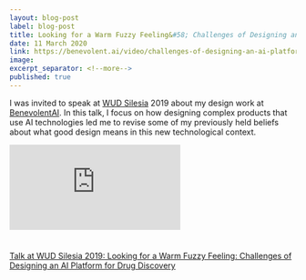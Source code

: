 ```yaml
---
layout: blog-post
label: blog-post
title: Looking for a Warm Fuzzy Feeling&#58; Challenges of Designing an AI Platform for Drug Discovery
date: 11 March 2020
link: https://benevolent.ai/video/challenges-of-designing-an-ai-platform-for-drug-discovery-w/-marek-kultys1
image:
excerpt_separator: <!--more-->
published: true
---
```


I was invited to speak at <a href="https://wudsilesia.pl/">WUD Silesia</a> 2019 about my design work at <a href="https://benevolent.ai/">BenevolentAI</a>. In this talk, I focus on how designing complex products that use AI technologies led me to revise some of my previously held beliefs about what good design means in this new technological context.

<div class="block-margin">
   <div class="video-wrapper">
      <iframe src="https://www.youtube-nocookie.com/embed/jBMJofhswOU" frameborder="0" allow="accelerometer; autoplay; encrypted-media; gyroscope; picture-in-picture" allowfullscreen alt="'Looking for a Warm Fuzzy Feeling: Challenges of Designing an AI Platform for Drug Discovery' by Marek Kultys, WUD Silesia 2019"></iframe>
   </div>
   <div style="padding-bottom: 1.66em;">
   </div>
</div>

<!--more-->

[Talk at WUD Silesia 2019: Looking for a Warm Fuzzy Feeling: Challenges of Designing an AI Platform for Drug Discovery](https://benevolent.ai/video/challenges-of-designing-an-ai-platform-for-drug-discovery-w/-marek-kultys1)
